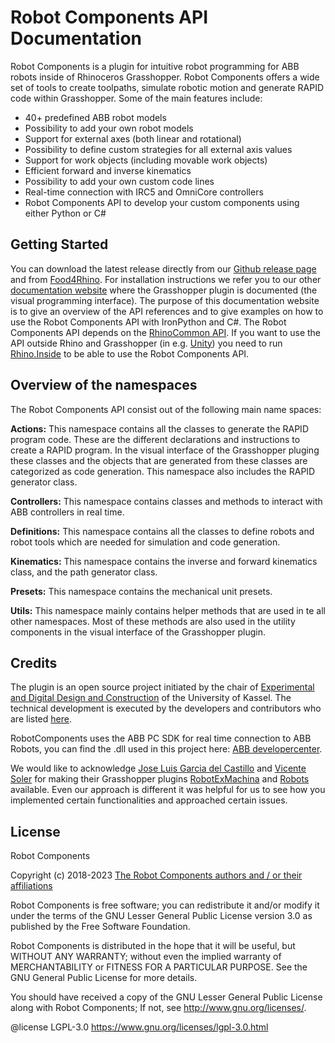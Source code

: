 # **Robot Components API Documentation**

Robot Components is a plugin for intuitive robot programming for ABB robots inside of Rhinoceros Grasshopper. Robot Components offers a wide set of tools to create toolpaths, simulate robotic motion and generate RAPID code within Grasshopper. Some of the main features include:

- 40+ predefined ABB robot models
- Possibility to add your own robot models
- Support for external axes (both linear and rotational)
- Possibility to define custom strategies for all external axis values
- Support for work objects (including movable work objects)
- Efficient forward and inverse kinematics
- Possibility to add your own custom code lines
- Real-time connection with IRC5 and OmniCore controllers
- Robot Components API to develop your custom components using either Python or C#

## **Getting Started**

You can download the latest release directly from our [Github release page](https://github.com/RobotComponents/RobotComponents/releases) and from [Food4Rhino](https://www.food4rhino.com/app/robot-components). For installation instructions we refer you to our other [documentation website](https://robotcomponents.github.io/RobotComponents-Documentation/) where the Grasshopper plugin is documented (the visual programming interface). The purpose of this documentation website is to give an overview of the API references and to give examples on how to use the Robot Components API with IronPython and C#. The Robot Components API depends on the [RhinoCommon API](https://developer.rhino3d.com/api/RhinoCommon/html/R_Project_RhinoCommon.htm). If you want to use the API outside Rhino and Grasshopper (in e.g. [Unity](https://unity.com/)) you need to run [Rhino.Inside](https://www.rhino3d.com/features/rhino-inside/) to be able to use the Robot Components API. 

## **Overview of the namespaces**

The Robot Components API consist out of the following main name spaces:

**Actions:** This namespace contains all the classes to generate the RAPID program code. These are the different declarations and instructions to create a RAPID program. In the visual interface of the Grasshopper pluging these classes and the objects that are generated from these classes are categorized as code generation. This namespace also includes the RAPID generator class. 

**Controllers:** This namespace contains classes and methods to interact with ABB controllers in real time. 

**Definitions:** This namespace contains all the classes to define robots and robot tools which are needed for simulation and code generation.

**Kinematics:** This namespace contains the inverse and forward kinematics class, and the path generator class. 

**Presets:** This namespace contains the mechanical unit presets.

**Utils:** This namespace mainly contains helper methods that are used in te all other namespaces. Most of these methods are also used in the utility components in the visual interface of the Grasshopper plugin. 

## **Credits**

The plugin is an open source project initiated by the chair of [Experimental and Digital Design and Construction](https://www.uni-kassel.de/fb06/institute/architektur/fachgebiete/experimentelles-und-digitales-entwerfen-und-konstruieren/home) of the University of Kassel. The technical development is executed by the developers and contributors who are listed [here](https://github.com/RobotComponents/RobotComponents/blob/main/AUTHORS.md).

RobotComponents uses the ABB PC SDK for real time connection to ABB Robots, you can find the .dll used in this project here: [ABB developercenter](http://developercenter.robotstudio.com/landing). 

We would like to acknowledge [Jose Luis Garcia del Castillo](https://github.com/garciadelcastillo) and [Vicente Soler](https://github.com/visose) for making their Grasshopper plugins [RobotExMachina](https://github.com/RobotExMachina) and [Robots](https://github.com/visose/Robots) available. Even our approach is different it was helpful for us to see how you implemented certain functionalities and approached certain issues. 

## **License**

Robot Components

Copyright (c) 2018-2023 [The Robot Components authors and / or their affiliations](https://github.com/RobotComponents/RobotComponents/blob/main/AUTHORS.md)

Robot Components is free software; you can redistribute it and/or modify it under the terms of the GNU Lesser General Public License version 3.0 as published by the Free Software Foundation. 

Robot Components is distributed in the hope that it will be useful, but WITHOUT ANY WARRANTY; without even the implied warranty of MERCHANTABILITY or FITNESS FOR A PARTICULAR PURPOSE. See the GNU General Public License for more details.

You should have received a copy of the GNU Lesser General Public License along with Robot Components; If not, see <http://www.gnu.org/licenses/>.

@license LGPL-3.0 <https://www.gnu.org/licenses/lgpl-3.0.html>

